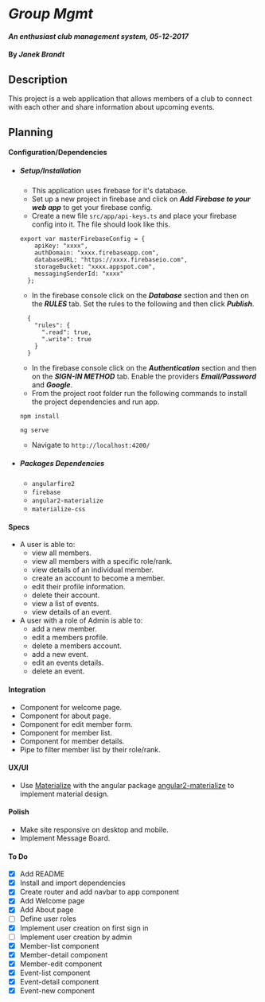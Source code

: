 # _Group Mgmt_

#### _An enthusiast club management system, 05-12-2017_

####  By _**Janek Brandt**_

## Description

This project is a web application that allows members of a club to connect with each other and share information about upcoming events.


## Planning

#### Configuration/Dependencies
  * ##### _Setup/Installation_
    * This application uses firebase for it's database.
    * Set up a new project in firebase and click on _**Add Firebase to your web app**_ to get your firebase config.
    * Create a new file `src/app/api-keys.ts` and place your firebase config into it. The file should look like this.
    ```
    export var masterFirebaseConfig = {
        apiKey: "xxxx",
        authDomain: "xxxx.firebaseapp.com",
        databaseURL: "https://xxxx.firebaseio.com",
        storageBucket: "xxxx.appspot.com",
        messagingSenderId: "xxxx"
      };
    ```
    * In the firebase console click on the _**Database**_ section and then on the _**RULES**_ tab. Set the rules to the following and then click _**Publish**_.
    ```
      {
        "rules": {
          ".read": true,
          ".write": true
        }
      }
    ```
    * In the firebase console click on the _**Authentication**_ section and then on the _**SIGN-IN METHOD**_ tab. Enable the providers _**Email/Password**_ and _**Google**_.
    * From the project root folder run the following commands to install the project dependencies and run app.

    `npm install`

    `ng serve`

    * Navigate to `http://localhost:4200/`

  * ##### _Packages Dependencies_
    * `angularfire2`
    * `firebase`
    * `angular2-materialize`
    * `materialize-css`



#### Specs
  * A user is able to:
    * view all members.
    * view all members with a specific role/rank.
    * view details of an individual member.
    * create an account to become a member.
    * edit their profile information.
    * delete their account.
    * view a list of events.
    * view details of an event.
  * A user with a role of Admin is able to:
    * add a new member.
    * edit a members profile.
    * delete a members account.
    * add a new event.
    * edit an events details.
    * delete an event.


#### Integration
  * Component for welcome page.
  * Component for about page.
  * Component for edit member form.
  * Component for member list.
  * Component for member details.
  * Pipe to filter member list by their role/rank.


#### UX/UI
  * Use [Materialize](http://materializecss.com/) with the angular package [angular2-materialize](https://www.npmjs.com/package/angular2-materialize) to implement material design.



#### Polish
  * Make site responsive on desktop and mobile.
  * Implement Message Board.


#### To Do

- [x] Add README
- [x] Install and import dependencies
- [x] Create router and add navbar to app component
- [x] Add Welcome page
- [x] Add About page
- [ ] Define user roles
- [x] Implement user creation on first sign in
- [ ] Implement user creation by admin
- [x] Member-list component
- [x] Member-detail component
- [x] Member-edit component
- [x] Event-list component
- [x] Event-detail component
- [x] Event-new component
